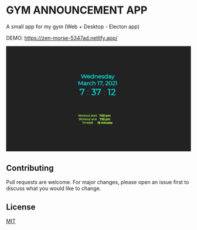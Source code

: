 # GYM ANNOUNCEMENT APP

A small app for my gym (Web + Desktop - Electon app)

DEMO: https://zen-morse-5347ad.netlify.app/

![alt text](https://raw.githubusercontent.com/sanoylab/gym-announcement/master/screenshot.PNG)

## Contributing

Pull requests are welcome. For major changes, please open an issue first to discuss what you would like to change.

## License

[MIT](https://choosealicense.com/licenses/mit/)
